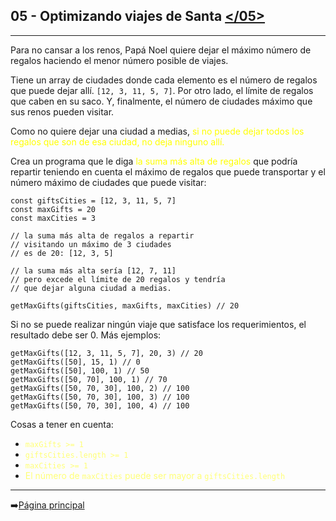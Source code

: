 ## **05 - Optimizando viajes de Santa** [</05>](05-optimizandoViaje.js)
---
Para no cansar a los renos, Papá Noel quiere dejar el máximo número de regalos haciendo el menor número posible de viajes.

Tiene un array de ciudades donde cada elemento es el número de regalos que puede dejar allí. `[12, 3, 11, 5, 7]`. Por otro lado, el límite de regalos que caben en su saco. Y, finalmente, el número de ciudades máximo que sus renos pueden visitar.

Como no quiere dejar una ciudad a medias, <span style="color:#ffff00">si no puede dejar todos los regalos que son de esa ciudad, no deja ninguno allí.</span>

Crea un programa que le diga <span style="color:#ffff00">la suma más alta de regalos</span> que podría repartir teniendo en cuenta el máximo de regalos que puede transportar y el número máximo de ciudades que puede visitar:

```
const giftsCities = [12, 3, 11, 5, 7]
const maxGifts = 20
const maxCities = 3

// la suma más alta de regalos a repartir
// visitando un máximo de 3 ciudades
// es de 20: [12, 3, 5]

// la suma más alta sería [12, 7, 11]
// pero excede el límite de 20 regalos y tendría
// que dejar alguna ciudad a medias.

getMaxGifts(giftsCities, maxGifts, maxCities) // 20
```

Si no se puede realizar ningún viaje que satisface los requerimientos, el resultado debe ser 0. Más ejemplos:

```
getMaxGifts([12, 3, 11, 5, 7], 20, 3) // 20
getMaxGifts([50], 15, 1) // 0
getMaxGifts([50], 100, 1) // 50
getMaxGifts([50, 70], 100, 1) // 70
getMaxGifts([50, 70, 30], 100, 2) // 100
getMaxGifts([50, 70, 30], 100, 3) // 100
getMaxGifts([50, 70, 30], 100, 4) // 100
```

Cosas a tener en cuenta:
  - <span style="color:#ffff77">`maxGifts >= 1`</span>
  - <span style="color:#ffff77">`giftsCities.length >= 1`</span>
  - <span style="color:#ffff77">`maxCities >= 1`</span>
  - <span style="color:#ffff77">El número de `maxCities` puede ser mayor a `giftsCities.length`</span>
---
➡️[Página principal](../../README.md)